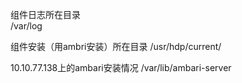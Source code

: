组件日志所在目录  
/var/log

组件安装（用ambri安装）所在目录
/usr/hdp/current/

10.10.77.138上的ambari安装情况
/var/lib/ambari-server